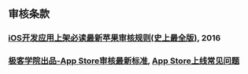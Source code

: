 ## 审核条款

### [iOS开发应用上架必读最新苹果审核规则(史上最全版)](https://blog.csdn.net/jeffasd/article/details/51661115), 2016

### [极客学院出品-App Store审核最新标准](http://wiki.jikexueyuan.com/project/app-store-refused/new-one.html), [App Store上线常见问题](http://wiki.jikexueyuan.com/project/app-store-refused/nines.html)
